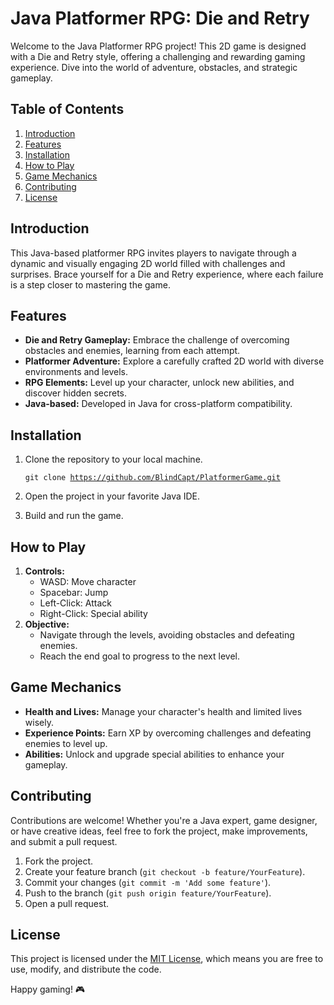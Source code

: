 # Java Platformer RPG: Die and Retry

Welcome to the Java Platformer RPG project! This 2D game is designed with a Die and Retry style, offering a challenging and rewarding gaming experience. Dive into the world of adventure, obstacles, and strategic gameplay.

## Table of Contents

1. [Introduction](https://github.com/BlindCapt/RPG_Platformer#introduction)
2. [Features](https://github.com/BlindCapt/RPG_Platformer#features)
3. [Installation](https://github.com/BlindCapt/RPG_Platformer#installation)
4. [How to Play](https://github.com/BlindCapt/RPG_Platformerf#how-to-play)
5. [Game Mechanics](https://github.com/BlindCapt/RPG_Platformer#game-mechanics)
6. [Contributing](https://github.com/BlindCapt/RPG_Platformer#contributing)
7. [License](https://github.com/BlindCapt/RPG_Platformer#license)

## Introduction

This Java-based platformer RPG invites players to navigate through a dynamic and visually engaging 2D world filled with challenges and surprises. Brace yourself for a Die and Retry experience, where each failure is a step closer to mastering the game.

## Features

* **Die and Retry Gameplay:** Embrace the challenge of overcoming obstacles and enemies, learning from each attempt.
* **Platformer Adventure:** Explore a carefully crafted 2D world with diverse environments and levels.
* **RPG Elements:** Level up your character, unlock new abilities, and discover hidden secrets.
* **Java-based:** Developed in Java for cross-platform compatibility.

## Installation

1. Clone the repository to your local machine.

   <code class="!whitespace-pre hljs language-bash">git clone https://github.com/BlindCapt/PlatformerGame.git</code>
   </code></div></div></pre>
2. Open the project in your favorite Java IDE.
3. Build and run the game.

## How to Play

1. **Controls:**
   * WASD: Move character
   * Spacebar: Jump
   * Left-Click: Attack
   * Right-Click: Special ability
2. **Objective:**
   * Navigate through the levels, avoiding obstacles and defeating enemies.
   * Reach the end goal to progress to the next level.

## Game Mechanics

* **Health and Lives:** Manage your character's health and limited lives wisely.
* **Experience Points:** Earn XP by overcoming challenges and defeating enemies to level up.
* **Abilities:** Unlock and upgrade special abilities to enhance your gameplay.

## Contributing

Contributions are welcome! Whether you're a Java expert, game designer, or have creative ideas, feel free to fork the project, make improvements, and submit a pull request.

1. Fork the project.
2. Create your feature branch (`git checkout -b feature/YourFeature`).
3. Commit your changes (`git commit -m 'Add some feature'`).
4. Push to the branch (`git push origin feature/YourFeature`).
5. Open a pull request.

## License

This project is licensed under the [MIT License](https://en.wikipedia.org/wiki/MIT_License), which means you are free to use, modify, and distribute the code.

Happy gaming! 🎮
